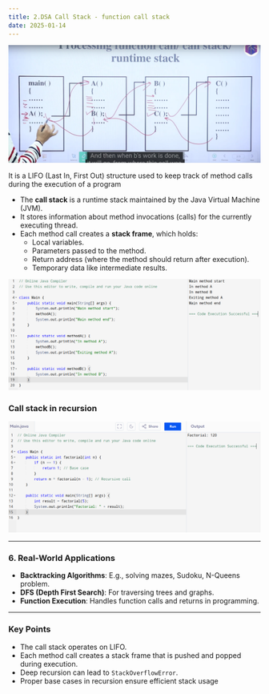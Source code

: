 ```yaml
---
title: 2.DSA Call Stack - function call stack
date: 2025-01-14
---
```


![alt text](Pastedimage20250114060144.png)


It is a LIFO (Last In, First Out) structure used to keep track of method calls during the execution of a program

- The **call stack** is a runtime stack maintained by the Java Virtual Machine (JVM).
- It stores information about method invocations (calls) for the currently executing thread.
- Each method call creates a **stack frame**, which holds:
    - Local variables.
    - Parameters passed to the method.
    - Return address (where the method should return after execution).
    - Temporary data like intermediate results.

![alt text](Pastedimage20250114060921.png)

### Call stack in recursion

![alt text](Pastedimage20250114061031.png)

---
### **6. Real-World Applications**

- **Backtracking Algorithms**: E.g., solving mazes, Sudoku, N-Queens problem.
- **DFS (Depth First Search)**: For traversing trees and graphs.
- **Function Execution**: Handles function calls and returns in programming.

---
### **Key Points**

- The call stack operates on LIFO.
- Each method call creates a stack frame that is pushed and popped during execution.
- Deep recursion can lead to `StackOverflowError`.
- Proper base cases in recursion ensure efficient stack usage